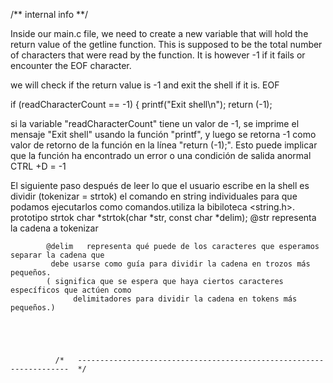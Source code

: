 
/** internal info **/  

Inside our main.c file, we need to create a new variable that will hold the return value of the getline function.
 This is supposed to be the total number of characters that were read by the function. It is however -1 if it fails or encounter the EOF character.

we will check if the return value is -1 and exit the shell if it is.
EOF

 if (readCharacterCount == -1)
    {
        printf("Exit shell\n");
        return (-1); 

si la variable "readCharacterCount" tiene un valor de -1, se imprime el mensaje "Exit shell" usando la función "printf",
 y luego se retorna -1 como valor de retorno de la función en la línea "return (-1);".
 Esto puede implicar que la función ha encontrado un error o una condición de salida anormal CTRL +D = -1

El siguiente paso después de leer lo que el usuario escribe en la shell es dividir (tokenizar = strtok) el comando en string  individuales
 para que podamos ejecutarlos como comandos.utiliza la bibiloteca <string.h>.
prototipo strtok	char *strtok(char *str, const char *delim);
			@str	 representa la cadena a tokenizar

			@delim   representa qué puede de los caracteres que esperamos separar la cadena que
			 debe usarse como guía para dividir la cadena en trozos más pequeños.
			( significa que se espera que haya ciertos caracteres específicos que actúen como
     			  delimitadores para dividir la cadena en tokens más pequeños.)
			  
			  
			  
			  
			  
			  /*   --------------------------------------------------------------------  */   
